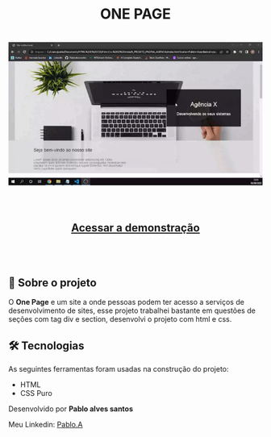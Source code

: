 <h1 align="center">ONE PAGE</h1>

<h1 align="center">
    <img src="./src/one-page.gif">
</h1>


<br>

<h2 align="center">
   <a href=one-page-pablo.netlify.app">Acessar a demonstração</a>
<h2>

<br>

## 📕 Sobre o projeto 

O **One Page** e um site  a onde pessoas podem ter acesso a serviços de desenvolvimento de sites, esse projeto trabalhei bastante em questões de seções com tag div e section, desenvolvi o projeto com html e css.

## 🛠 Tecnologias

As seguintes ferramentas foram usadas na construção do projeto:

- HTML
- CSS Puro


Desenvolvido por **Pablo alves santos**

Meu Linkedin: [Pablo.A](https://www.linkedin.com/in/pablo-santos-6b6460243/)
